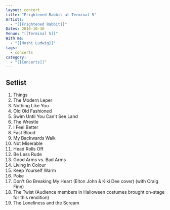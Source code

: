 ```yaml
---
layout: concert
title: "Frightened Rabbit at Terminal 5"
Artists:
  - "[[Frightened Rabbit]]"
Dates: 2010-10-30
Venue: "[[Terminal 5]]"
With me:
  - "[[Hoshi Ludwig]]"
tags:
  - concerts
category:
  - "[[Concerts]]"
---
```


## Setlist

1. Things
2. The Modern Leper
3. Nothing Like You
4. Old Old Fashioned
5. Swim Until You Can't See Land
6. The Wrestle
7. I Feel Better
8. Fast Blood
9. My Backwards Walk
10. Not Miserable
11. Head Rolls Off
12. Be Less Rude
13. Good Arms vs. Bad Arms
14. Living in Colour
15. Keep Yourself Warm
16. Poke
17. Don't Go Breaking My Heart (Elton John & Kiki Dee cover) (with Craig Finn)
18. The Twist (Audience members in Halloween costumes brought on-stage for this rendition)
19. The Loneliness and the Scream
